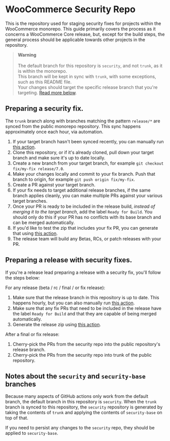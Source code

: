# WooCommerce Security Repo

This is the repository used for staging security fixes for projects within the WooCommerce monorepo. This guide primarily covers the process as it concerns a 
WooCommerce Core release, 
but, except for the build steps, the general process should be applicable towards other projects in the repository.
  
> **Warning** <br> <br>
> The default branch for this repository is `security`, and not `trunk`, as it is within the monorepo. <br>
> This branch will be kept in sync with `trunk`, with some exceptions, such as this README file.<br>
> Your changes should target the specific release branch that you're targeting. [Read more below](#notes-about-the-security-and-security-base-branches).

## Preparing a security fix.

The `trunk` branch along with branches matching the pattern `release/*` are synced from the public monorepo repository. This sync happens approximately once each 
hour, via automation. 

1. If your target branch hasn't been synced recently, you can manually run [this action](.github/workflows/security-sync.yml).
2. Clone this repository, or if it's already cloned, pull down your target branch and make sure it's up to date locally.
3. Create a new branch from your target branch, for example `git checkout fix/my-fix release/7.0`.
4. Make your changes locally and commit to your fix branch. Push that branch to origin, for example `git push origin fix/my-fix`.
5. Create a PR against your target branch.
6. If your fix needs to target additional release branches, if the same branch applies cleanly, you can make multiple PRs against your various target branches.
7. Once your PR is ready to be included in the release build, *instead of merging it to the target branch*, add the label `Ready for Build`. You should only do this 
if your PR has no conflicts with its base branch and can be merged automatically.
8. If you'd like to test the zip that includes your fix PR, you can generate that using [this action](.github/workflows/security-build-zip.yml).
9. The release team will build any Betas, RCs, or patch releases with your PR.

## Preparing a release with security fixes.

If you're a release lead preparing a release with a security fix, you'll follow the steps below:

For any release (beta / rc / final / or fix release):

1. Make sure that the release branch in this repository is up to date. This happens hourly, but you can also manually run [this 
action](.github/workflows/security-sync.yml).
2. Make sure that any fix PRs that need to be included in the release have the label `Ready for Build` and that they are capable of being merged automatically.
3. Generate the release zip using [this action](.github/workflows/security-build-zip.yml).

After a final or fix release:

1. Cherry-pick the PRs from the security repo into the public repository's release branch.
2. Cherry-pick the PRs from the security repo into trunk of the public repository.

## Notes about the `security` and `security-base` branches

Because many aspects of GitHub actions only work from the default branch, the default branch in this repository is `security`. When the `trunk` branch is synced to 
this repository, the 
`security` repository is generated by taking the contents of `trunk` and applying the contents of `security-base` on top of that.

If you need to persist any changes to the `security` repo, they should be applied to `security-base`.
